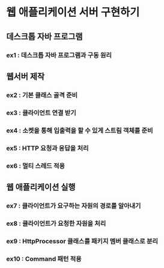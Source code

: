 # 웹 애플리케이션 서버 구현하기

## 데스크톱 자바 프로그램
### ex1 : 데스크톱 자바 프로그램과 구동 원리 

## 웹서버 제작
### ex2 : 기본 클래스 골격 준비
### ex3 : 클라이언트 연결 받기
### ex4 : 소켓을 통해 입출력을 할 수 있게 스트림 객체를 준비
### ex5 : HTTP 요청과 응답을 처리
### ex6 : 멀티 스레드 적용

## 웹 애플리케이션 실행
### ex7 : 클라이언트가 요구하는 자원의 경로를 알아내기
### ex8 : 클라이언트가 요청한 자원을 처리
### ex9 : HttpProcessor 클래스를 패키지 멤버 클래스로 분리
### ex10 : Command 패턴 적용











